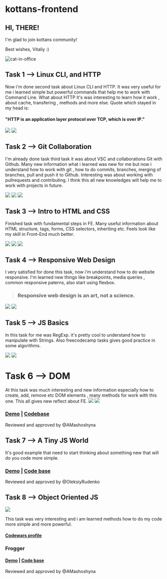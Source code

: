 # kottans-frontend

## HI, THERE!

I'm glad to join kottans community!

Best wishes, Vitaliy  :)

![cat-in-office](http://i.imgur.com/U0jmb.gif)
## Task 1 --> Linux CLI, and HTTP
Now i'm done second task about Linux CLI and HTTP.
It was very useful for me i learned simple but powerful commands that help me to work with Command Line.
What about HTTP it's was interesting to learn how it work , about cache, transfering , methods and more else.
Quote which stayed in my head is: 

#### "HTTP is an application layer protocol over TCP, which is over IP."
![](task_linux_cli/CLI_Screenshot1.png)
![](task_linux_cli/CLI_Screenshot2.png)
## Task 2 --> Git Collaboration
I'm already done task third task it was about VSC and collaborations Git with Github.
Many new information what i learned was new for me but now i understand how to work with git , how to do commits, branches, merging of branches, pull and push it to Github. Interesting was about working with pullrequests and contributing.
I think this all new knowledges will help me to work with projects in future.

![](task_git_collaboration/Git_and_Collab.png)
![](task_git_collaboration/VS_with_Git1.png)
![](task_git_collaboration/VS_with_Git2.png)
## Task 3 --> Intro to HTML and CSS
Finished task with fundamental steps in FE.
Many useful information about HTML structure, tags, forms, CSS selectors, inheriting etc.
Feels look like my skill in Front-End much better.

![](task_html_css_intro/basics-css.png)
![](task_html_css_intro/basics-html.png)
![](task_html_css_intro/intro-html-css.png)
## Task 4 --> Responsive Web Design
I very satisfied for done this task, now i'm understand how to do website responsive. I'm learned new things like breakpoints, media queries , common  responsive paterns, also start using flexbox.

>### Responsive web design is an art, not a science.

![](task_responsive_web_design/responsive-web-design.png)
![](task_responsive_web_design/flexbox-froggy.png)
## Task 5 --> JS Basics
In this task for me was RegExp. it's pretty cool to understand how to manipulate with Strings. Also freecodecamp tasks gives good practice in some algorithms.

![](task_js_basics/basics-js.png)
![](task_js_basics/free-code-camp-h1.png)
# Task 6 --> DOM
At this task was much interesting and new information especially how to create, add, remove etc DOM elements , many methods for work with this one. This all gives new reflect about FE.
![](task_js_dom/img/free-code-camp-h2.png)
![](task_js_dom/img/js-and-dom.png)

### [Demo](https://vitaliykravchyk.github.io/kottansDOM/) | [Codebase](https://github.com/vitaliykravchyk/kottans-frontend/tree/master/task_js_dom)
Reviewed and approved by @AMashoshyna
## Task 7 --> A Tiny JS World
It's good example that need to start thinking about something new that will do you code more simple.

### [Demo](https://vitaliykravchyk.github.io/a-tiny-JS-world/) | [Code base](https://github.com/vitaliykravchyk/a-tiny-JS-world/blob/gh-pages/index.js)
Reviewed and approved by @OleksiyRudenko
## Task 8 --> Object Oriented JS

![](task_js_oop/oojs.png)

This task was very interesting and i am learned methods how to do my code more simple and more powerful.

#### [Codewars profile](https://www.codewars.com/users/vitaliykravchyk)
### Frogger
#### [Demo](https://vitaliykravchyk.github.io/frogger/) | [Code base](https://github.com/vitaliykravchyk/frogger/tree/gh-pages)
Reviewed and approved by @AMashoshyna
